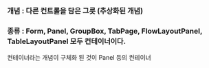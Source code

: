 ### 개념 : 다른 컨트롤을 담은 그릇 (추상화된 개념)
### 종류 : Form, Panel, GroupBox, TabPage, FlowLayoutPanel, TableLayoutPanel 모두 컨테이너이다.

컨테이너라는 개념이 구체화 된 것이 Panel 등의 컨테이너

